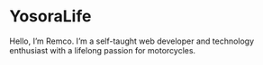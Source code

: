 # YosoraLife

Hello, I’m Remco. I’m a self-taught web developer and technology enthusiast with a lifelong passion for motorcycles.